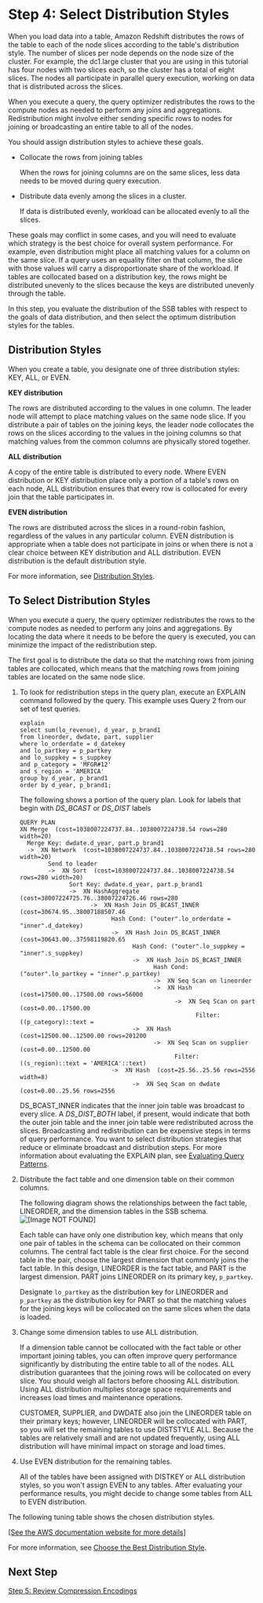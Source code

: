 # Step 4: Select Distribution Styles<a name="tutorial-tuning-tables-distribution"></a>

When you load data into a table, Amazon Redshift distributes the rows of the table to each of the node slices according to the table's distribution style\. The number of slices per node depends on the node size of the cluster\. For example, the dc1\.large cluster that you are using in this tutorial has four nodes with two slices each, so the cluster has a total of eight slices\. The nodes all participate in parallel query execution, working on data that is distributed across the slices\.

When you execute a query, the query optimizer redistributes the rows to the compute nodes as needed to perform any joins and aggregations\. Redistribution might involve either sending specific rows to nodes for joining or broadcasting an entire table to all of the nodes\. 

You should assign distribution styles to achieve these goals\.

+ Collocate the rows from joining tables 

  When the rows for joining columns are on the same slices, less data needs to be moved during query execution\. 

+ Distribute data evenly among the slices in a cluster\. 

  If data is distributed evenly, workload can be allocated evenly to all the slices\. 

These goals may conflict in some cases, and you will need to evaluate which strategy is the best choice for overall system performance\. For example, even distribution might place all matching values for a column on the same slice\. If a query uses an equality filter on that column, the slice with those values will carry a disproportionate share of the workload\. If tables are collocated based on a distribution key, the rows might be distributed unevenly to the slices because the keys are distributed unevenly through the table\. 

In this step, you evaluate the distribution of the SSB tables with respect to the goals of data distribution, and then select the optimum distribution styles for the tables\.

## Distribution Styles<a name="tutorial-tuning-tables-distribution-styles"></a>

When you create a table, you designate one of three distribution styles: KEY, ALL, or EVEN\. 

**KEY distribution** 

The rows are distributed according to the values in one column\. The leader node will attempt to place matching values on the same node slice\. If you distribute a pair of tables on the joining keys, the leader node collocates the rows on the slices according to the values in the joining columns so that matching values from the common columns are physically stored together\. 

**ALL distribution** 

A copy of the entire table is distributed to every node\. Where EVEN distribution or KEY distribution place only a portion of a table's rows on each node, ALL distribution ensures that every row is collocated for every join that the table participates in\. 

**EVEN distribution** 

The rows are distributed across the slices in a round\-robin fashion, regardless of the values in any particular column\. EVEN distribution is appropriate when a table does not participate in joins or when there is not a clear choice between KEY distribution and ALL distribution\. EVEN distribution is the default distribution style\. 

For more information, see [Distribution Styles](c_choosing_dist_sort.md)\. 

## To Select Distribution Styles<a name="tutorial-tuning-tables-distribution-to-collocate"></a>

When you execute a query, the query optimizer redistributes the rows to the compute nodes as needed to perform any joins and aggregations\. By locating the data where it needs to be before the query is executed, you can minimize the impact of the redistribution step\. 

The first goal is to distribute the data so that the matching rows from joining tables are collocated, which means that the matching rows from joining tables are located on the same node slice\. 

1. To look for redistribution steps in the query plan, execute an EXPLAIN command followed by the query\. This example uses Query 2 from our set of test queries\. 

   ```
   explain
   select sum(lo_revenue), d_year, p_brand1
   from lineorder, dwdate, part, supplier
   where lo_orderdate = d_datekey
   and lo_partkey = p_partkey
   and lo_suppkey = s_suppkey
   and p_category = 'MFGR#12'
   and s_region = 'AMERICA'
   group by d_year, p_brand1
   order by d_year, p_brand1;
   ```

   The following shows a portion of the query plan\. Look for labels that begin with *DS\_BCAST* or *DS\_DIST* labels

   ```
   QUERY PLAN
   XN Merge  (cost=1038007224737.84..1038007224738.54 rows=280 width=20)
     Merge Key: dwdate.d_year, part.p_brand1
     ->  XN Network  (cost=1038007224737.84..1038007224738.54 rows=280 width=20)
           Send to leader
           ->  XN Sort  (cost=1038007224737.84..1038007224738.54 rows=280 width=20)
                 Sort Key: dwdate.d_year, part.p_brand1
                 ->  XN HashAggregate  (cost=38007224725.76..38007224726.46 rows=280 
                       ->  XN Hash Join DS_BCAST_INNER  (cost=30674.95..38007188507.46 
                             Hash Cond: ("outer".lo_orderdate = "inner".d_datekey)
                             ->  XN Hash Join DS_BCAST_INNER  (cost=30643.00..37598119820.65 
                                   Hash Cond: ("outer".lo_suppkey = "inner".s_suppkey)
                                   ->  XN Hash Join DS_BCAST_INNER  
                                         Hash Cond: ("outer".lo_partkey = "inner".p_partkey)
                                         ->  XN Seq Scan on lineorder  
                                         ->  XN Hash  (cost=17500.00..17500.00 rows=56000 
                                               ->  XN Seq Scan on part  (cost=0.00..17500.00 
                                                     Filter: ((p_category)::text = 
                                   ->  XN Hash  (cost=12500.00..12500.00 rows=201200
                                         ->  XN Seq Scan on supplier  (cost=0.00..12500.00 
                                               Filter: ((s_region)::text = 'AMERICA'::text)
                             ->  XN Hash  (cost=25.56..25.56 rows=2556 width=8)
                                   ->  XN Seq Scan on dwdate  (cost=0.00..25.56 rows=2556
   ```

   DS\_BCAST\_INNER indicates that the inner join table was broadcast to every slice\. A *DS\_DIST\_BOTH* label, if present, would indicate that both the outer join table and the inner join table were redistributed across the slices\. Broadcasting and redistribution can be expensive steps in terms of query performance\. You want to select distribution strategies that reduce or eliminate broadcast and distribution steps\. For more information about evaluating the EXPLAIN plan, see [Evaluating Query Patterns](t_evaluating_query_patterns.md)\. 

1. Distribute the fact table and one dimension table on their common columns\. 

   The following diagram shows the relationships between the fact table, LINEORDER, and the dimension tables in the SSB schema\.   
![\[Image NOT FOUND\]](http://docs.aws.amazon.com/redshift/latest/dg/images/tutorial-optimize-tables-ssb-data-model-join-keys.png)

   Each table can have only one distribution key, which means that only one pair of tables in the schema can be collocated on their common columns\. The central fact table is the clear first choice\. For the second table in the pair, choose the largest dimension that commonly joins the fact table\. In this design, LINEORDER is the fact table, and PART is the largest dimension\. PART joins LINEORDER on its primary key, `p_partkey`\. 

   Designate `lo_partkey` as the distribution key for LINEORDER and `p_partkey` as the distribution key for PART so that the matching values for the joining keys will be collocated on the same slices when the data is loaded\. 

1. Change some dimension tables to use ALL distribution\. 

   If a dimension table cannot be collocated with the fact table or other important joining tables, you can often improve query performance significantly by distributing the entire table to all of the nodes\. ALL distribution guarantees that the joining rows will be collocated on every slice\. You should weigh all factors before choosing ALL distribution\. Using ALL distribution multiplies storage space requirements and increases load times and maintenance operations\. 

   CUSTOMER, SUPPLIER, and DWDATE also join the LINEORDER table on their primary keys; however, LINEORDER will be collocated with PART, so you will set the remaining tables to use DISTSTYLE ALL\. Because the tables are relatively small and are not updated frequently, using ALL distribution will have minimal impact on storage and load times\. 

1. Use EVEN distribution for the remaining tables\. 

   All of the tables have been assigned with DISTKEY or ALL distribution styles, so you won't assign EVEN to any tables\. After evaluating your performance results, you might decide to change some tables from ALL to EVEN distribution\. 

The following tuning table shows the chosen distribution styles\.

[\[See the AWS documentation website for more details\]](http://docs.aws.amazon.com/redshift/latest/dg/tutorial-tuning-tables-distribution.html)

For more information, see [Choose the Best Distribution Style](c_best-practices-best-dist-key.md)\.

## Next Step<a name="w3ab1c13c19c19"></a>

[Step 5: Review Compression Encodings](tutorial-tuning-tables-compression.md)
